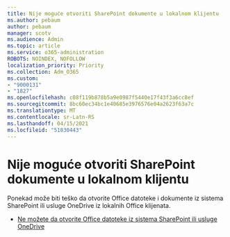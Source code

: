 ```yaml
---
title: Nije moguće otvoriti SharePoint dokumente u lokalnom klijentu
ms.author: pebaum
author: pebaum
manager: scotv
ms.audience: Admin
ms.topic: article
ms.service: o365-administration
ROBOTS: NOINDEX, NOFOLLOW
localization_priority: Priority
ms.collection: Adm_O365
ms.custom:
- "9000131"
- "1827"
ms.openlocfilehash: c08f119b878b5a9e0987f5440e17f43f3a6cc8ef
ms.sourcegitcommit: 8bc60ec34bc1e40685e3976576e04a2623f63a7c
ms.translationtype: MT
ms.contentlocale: sr-Latn-RS
ms.lasthandoff: 04/15/2021
ms.locfileid: "51830443"
---
```

# <a name="unable-to-open-sharepoint-documents-in-local-client"></a>Nije moguće otvoriti SharePoint dokumente u lokalnom klijentu

Ponekad može biti teško da otvorite Office datoteke i dokumente iz sistema SharePoint ili usluge OneDrive iz lokalnih Office klijenata.

- [Ne možete da otvorite Office datoteke iz sistema SharePoint ili usluge OneDrive](https://docs.microsoft.com/sharepoint/troubleshoot/administration/cant-open-office-files)
